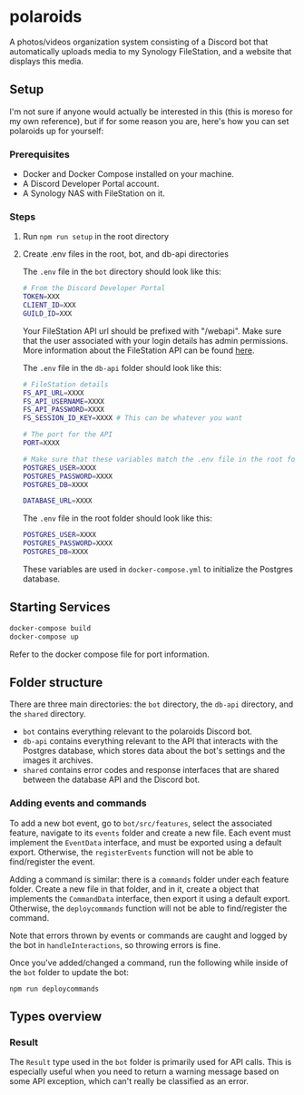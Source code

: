 # polaroids

A photos/videos organization system consisting of a Discord bot that automatically uploads
media to my Synology FileStation, and a website that displays this media.

## Setup

I'm not sure if anyone would actually be interested in this (this is moreso for
my own reference), but if for some reason you are, here's how you can
set polaroids up for yourself:

### Prerequisites

- Docker and Docker Compose installed on your machine.
- A Discord Developer Portal account.
- A Synology NAS with FileStation on it.

### Steps

1. Run `npm run setup` in the root directory

2. Create .env files in the root, bot, and db-api directories

   The `.env` file in the `bot` directory should look like this:

   ```sh
   # From the Discord Developer Portal
   TOKEN=XXX
   CLIENT_ID=XXX
   GUILD_ID=XXX
   ```

   Your FileStation API url should be prefixed with "/webapi". Make sure
   that the user associated with your login details has admin permissions.
   More information about the FileStation API can be found [here](https://global.download.synology.com/download/Document/Software/DeveloperGuide/Package/FileStation/All/enu/Synology_File_Station_API_Guide.pdf).

   The `.env` file in the `db-api` folder should look like this:

   ```sh
   # FileStation details
   FS_API_URL=XXXX
   FS_API_USERNAME=XXXX
   FS_API_PASSWORD=XXXX
   FS_SESSION_ID_KEY=XXXX # This can be whatever you want

   # The port for the API
   PORT=XXXX

   # Make sure that these variables match the .env file in the root folder.
   POSTGRES_USER=XXXX
   POSTGRES_PASSWORD=XXXX
   POSTGRES_DB=XXXX

   DATABASE_URL=XXXX
   ```

   The `.env` file in the root folder should look like this:

   ```sh
   POSTGRES_USER=XXXX
   POSTGRES_PASSWORD=XXXX
   POSTGRES_DB=XXXX
   ```

   These variables are used in `docker-compose.yml` to initialize the Postgres database.

## Starting Services

```bash
docker-compose build
docker-compose up
```

Refer to the docker compose file for port information.

## Folder structure

There are three main directories: the `bot` directory, the `db-api` directory, and the
`shared` directory.

- `bot` contains everything relevant to the polaroids Discord bot.
- `db-api` contains everything relevant to the API that interacts with the
  Postgres database, which stores data about the bot's settings and the images
  it archives.
- `shared` contains error codes and response interfaces that are shared between
  the database API and the Discord bot.

### Adding events and commands

To add a new bot event, go to `bot/src/features`, select the associated
feature, navigate to its `events` folder and create a new file. Each event
must implement the `EventData` interface, and must be exported using a default
export. Otherwise, the `registerEvents` function will not be able to
find/register the event.

Adding a command is similar: there is a `commands` folder under each feature
folder. Create a new file in that folder, and in it, create a object that
implements the `CommandData` interface, then export it using a default export.
Otherwise, the `deploycommands` function will not be able to find/register the
command.

Note that errors thrown by events or commands are caught and logged by the bot
in `handleInteractions`, so throwing errors is fine.

Once you've added/changed a command, run the following while inside of the `bot`
folder to update the bot:

```
npm run deploycommands
```

## Types overview

### Result

The `Result` type used in the `bot` folder is primarily used for API calls. This
is especially useful when you need to return a warning message based on some API
exception, which can't really be classified as an error.
